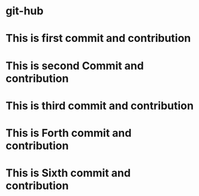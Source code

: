 # git-hub
# This is first commit and contribution
# This is second Commit and contribution
# This is third commit and contribution
# This is Forth commit and contribution
# This is Sixth commit and contribution
